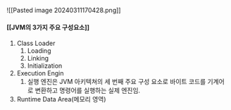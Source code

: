 ![[Pasted image 20240311170428.png]]

#### [[JVM의 3가지 주요 구성요소]]
1.  Class Loader
     1. Loading
     2. Linking
     3. Initialization
2.  Execution Engin
	1. 실행 엔진은 JVM 아키텍쳐의 세 번째 주요 구성 요소로 바이트 코드를 기계어로 변환하고 명령어를 실행하는 실제 엔진임.
1.  Runtime Data Area(메모리 영역)


